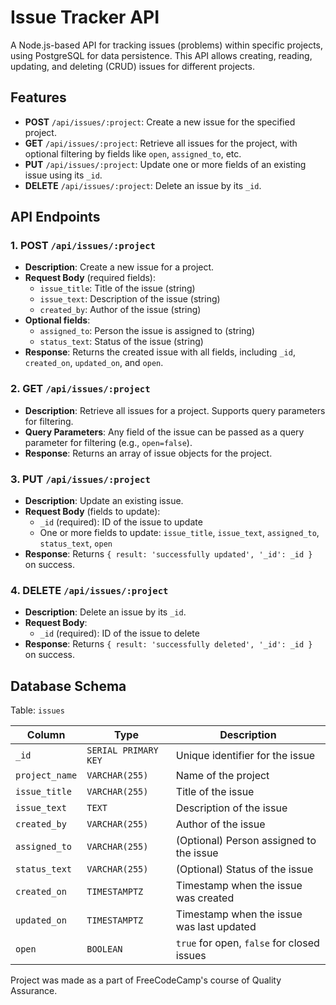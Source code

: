 # Issue Tracker API

A Node.js-based API for tracking issues (problems) within specific projects, using PostgreSQL for data persistence. This API allows creating, reading, updating, and deleting (CRUD) issues for different projects.


## Features

- **POST** `/api/issues/:project`: Create a new issue for the specified project.
- **GET** `/api/issues/:project`: Retrieve all issues for the project, with optional filtering by fields like `open`, `assigned_to`, etc.
- **PUT** `/api/issues/:project`: Update one or more fields of an existing issue using its `_id`.
- **DELETE** `/api/issues/:project`: Delete an issue by its `_id`.

## API Endpoints

### 1. POST `/api/issues/:project`
- **Description**: Create a new issue for a project.
- **Request Body** (required fields):
  - `issue_title`: Title of the issue (string)
  - `issue_text`: Description of the issue (string)
  - `created_by`: Author of the issue (string)
- **Optional fields**:
  - `assigned_to`: Person the issue is assigned to (string)
  - `status_text`: Status of the issue (string)
- **Response**: Returns the created issue with all fields, including `_id`, `created_on`, `updated_on`, and `open`.

### 2. GET `/api/issues/:project`
- **Description**: Retrieve all issues for a project. Supports query parameters for filtering.
- **Query Parameters**: Any field of the issue can be passed as a query parameter for filtering (e.g., `open=false`).
- **Response**: Returns an array of issue objects for the project.

### 3. PUT `/api/issues/:project`
- **Description**: Update an existing issue.
- **Request Body** (fields to update):
  - `_id` (required): ID of the issue to update
  - One or more fields to update: `issue_title`, `issue_text`, `assigned_to`, `status_text`, `open`
- **Response**: Returns `{ result: 'successfully updated', '_id': _id }` on success.

### 4. DELETE `/api/issues/:project`
- **Description**: Delete an issue by its `_id`.
- **Request Body**:
  - `_id` (required): ID of the issue to delete
- **Response**: Returns `{ result: 'successfully deleted', '_id': _id }` on success.

## Database Schema

Table: `issues`

| Column       | Type              | Description                          |
|--------------|-------------------|--------------------------------------|
| `_id`        | `SERIAL PRIMARY KEY` | Unique identifier for the issue      |
| `project_name` | `VARCHAR(255)`     | Name of the project                  |
| `issue_title` | `VARCHAR(255)`     | Title of the issue                   |
| `issue_text`  | `TEXT`            | Description of the issue             |
| `created_by`  | `VARCHAR(255)`     | Author of the issue                  |
| `assigned_to` | `VARCHAR(255)`     | (Optional) Person assigned to the issue |
| `status_text` | `VARCHAR(255)`     | (Optional) Status of the issue       |
| `created_on`  | `TIMESTAMPTZ`      | Timestamp when the issue was created |
| `updated_on`  | `TIMESTAMPTZ`      | Timestamp when the issue was last updated |
| `open`        | `BOOLEAN`          | `true` for open, `false` for closed issues |


Project was made as a part of FreeCodeCamp's course of Quality Assurance. 
